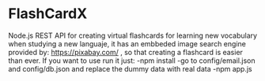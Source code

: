 # FlashCardX
Node.js REST API for creating virtual flashcards for learning new vocabulary when studying a new languaje, it has an embbeded image search engine provided by: https://pixabay.com/ , so that creating a flashcard is easier than ever.
If you want to use run it just:
-npm install
-go to config/email.json and config/db.json and replace the dummy data with real data
-npm app.js
